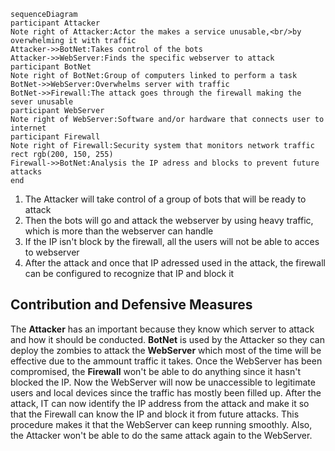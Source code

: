 ```mermaid
sequenceDiagram
participant Attacker
Note right of Attacker:Actor the makes a service unusable,<br/>by overwhelming it with traffic
Attacker->>BotNet:Takes control of the bots
Attacker->>WebServer:Finds the specific webserver to attack
participant BotNet
Note right of BotNet:Group of computers linked to perform a task
BotNet->>WebServer:Overwhelms server with traffic
BotNet->>Firewall:The attack goes through the firewall making the sever unusable
participant WebServer
Note right of WebServer:Software and/or hardware that connects user to internet
participant Firewall
Note right of Firewall:Security system that monitors network traffic
rect rgb(200, 150, 255)
Firewall->>BotNet:Analysis the IP adress and blocks to prevent future attacks
end
```
1. The Attacker will take control of a group of bots that will be ready to attack
2. Then the bots will go and attack the webserver by using heavy traffic, <br/>which is more than the webserver can handle
3. If the IP isn't block by the firewall, all the users will not be able to acces to webserver
4. After the attack and once that IP adressed used in the attack, the firewall can be configured to recognize that IP and block it
## Contribution and Defensive Measures
The **Attacker** has an important because they know which server to attack and how it should be conducted.
**BotNet** is used by the Attacker so they can deploy the zombies to attack the **WebServer** which most of the time will be effective due to the ammount traffic it takes.
Once the WebServer has been compromised, the **Firewall** won't be able to do anything since it hasn't blocked the IP.
Now the WebServer will now be unaccessible to legitimate users and local devices since the traffic has mostly been filled up.
After the attack, IT can now identify the IP address from the attack and make it so that the Firewall can know the IP and block it from future attacks.
This procedure makes it that the WebServer can keep running smoothly.
Also, the Attacker won't be able to do the same attack again to the WebServer.
